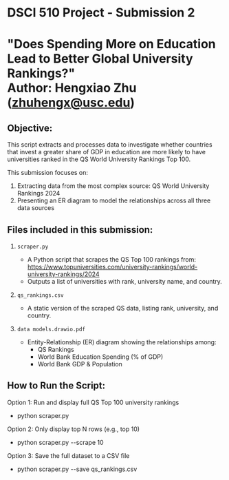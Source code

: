 # DSCI 510 Project - Submission 2
"Does Spending More on Education Lead to Better Global University Rankings?"  
Author: Hengxiao Zhu (zhuhengx@usc.edu)
============================================================================

## Objective:

This script extracts and processes data to investigate whether countries that invest a greater share of GDP in education are more likely to have universities ranked in the QS World University Rankings Top 100.

This submission focuses on:
1. Extracting data from the most complex source: QS World University Rankings 2024
2. Presenting an ER diagram to model the relationships across all three data sources


## Files included in this submission:

1. `scraper.py`
   - A Python script that scrapes the QS Top 100 rankings from:
     https://www.topuniversities.com/university-rankings/world-university-rankings/2024
   - Outputs a list of universities with rank, university name, and country.

2. `qs_rankings.csv`
   - A static version of the scraped QS data, listing rank, university, and country.

3. `data models.drawio.pdf`
   - Entity-Relationship (ER) diagram showing the relationships among:
     - QS Rankings
     - World Bank Education Spending (% of GDP)
     - World Bank GDP & Population


## How to Run the Script:

Option 1: Run and display full QS Top 100 university rankings
- python scraper.py

Option 2: Only display top N rows (e.g., top 10)
- python scraper.py --scrape 10

Option 3: Save the full dataset to a CSV file
- python scraper.py --save qs_rankings.csv
